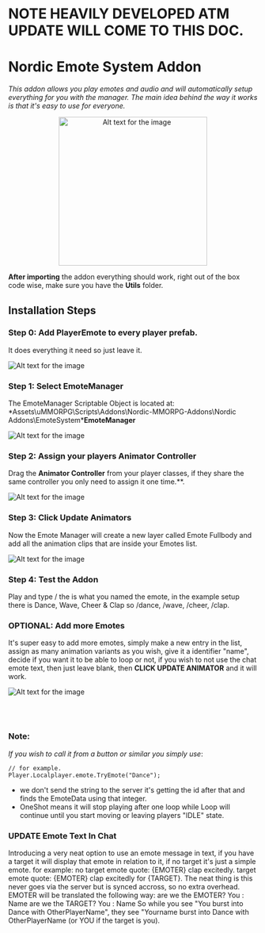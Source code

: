 # NOTE HEAVILY DEVELOPED ATM UPDATE WILL COME TO THIS DOC.

# Nordic Emote System Addon
*This addon allows you play emotes and audio and will automatically setup everything for you with the manager. The main idea behind the way it works is that it's easy to use for everyone.*

<center> <img src="https://jokeoverflow.xyz/Install-Guides/EmoteSystem/emote02.png" width="300" alt="Alt text for the image"> </center>

**After importing** the addon everything should work, right out of the box code wise, make sure you have the **Utils** folder. 
<br>
## **Installation Steps**

### **Step 0**: **Add PlayerEmote to every player prefab.**
It does everything it need so just leave it.

![Alt text for the image](https://jokeoverflow.xyz/Install-Guides/EmoteSystem/newplayeremote.png)

### **Step 1**: **Select EmoteManager**
The EmoteManager Scriptable Object is located at:
*Assets\uMMORPG\Scripts\Addons\Nordic-MMORPG-Addons\Nordic Addons\EmoteSystem\***EmoteManager**

![Alt text for the image](https://jokeoverflow.xyz/Install-Guides/EmoteSystem/manager.png)

### **Step 2**: **Assign your players Animator Controller**
Drag the **Animator Controller** from your player classes, if they share the same controller you only need to assign it one time.**.

![Alt text for the image](https://jokeoverflow.xyz/Install-Guides/EmoteSystem/GetController.png)

### **Step 3**: **Click Update Animators**
Now the Emote Manager will create a new layer called Emote Fullbody and add all the animation clips that are inside your Emotes list.

![Alt text for the image](https://jokeoverflow.xyz/Install-Guides/EmoteSystem/clickUpdate.png)

### **Step 4**: **Test the Addon**
Play and type /<Identifier> the <Identifier> is what you named the emote, in the example setup there is Dance, Wave, Cheer & Clap so /dance, /wave, /cheer, /clap.

### **OPTIONAL**: **Add more Emotes**
It's super easy to add more emotes, simply make a new entry in the list, assign as many animation variants as you wish, 
give it a identifier "name", 
decide if you want it to be able to loop or not, 
if you wish to not use the chat emote text, then just leave blank,
then **CLICK UPDATE ANIMATOR** and it will work.

![Alt text for the image](https://jokeoverflow.xyz/Install-Guides/EmoteSystem/populate.png)

<br>
<br>

### Note:
*If you wish to call it from a button or similar you simply use*:
```
// for example.
Player.Localplayer.emote.TryEmote("Dance");
```
- we don't send the string to the server it's getting the id after that and finds the EmoteData using that integer.
- OneShot means it will stop playing after one loop while Loop will continue until you start moving or leaving players "IDLE" state.

### UPDATE **Emote Text In Chat**
Introducing a very neat option to use an emote message in text, if you have a target it will display that emote in relation to it, if no target it's just a simple emote.
for example:
no target emote quote:
{EMOTER} clap excitedly.
target emote quote:
{EMOTER} clap excitedly for {TARGET}.
The neat thing is this never goes via the server but is synced accross, so no extra overhead.
EMOTER will be translated the following way:
are we the EMOTER? You : Name
are we the TARGET? You : Name
So while you see "You burst into Dance with OtherPlayerName", they see "Yourname burst into Dance with OtherPlayerName (or YOU if the target is you).
